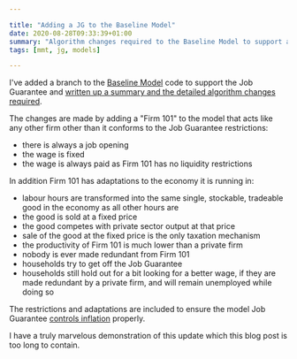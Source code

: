 ```yaml
---

title: "Adding a JG to the Baseline Model"
date: 2020-08-28T09:33:39+01:00
summary: "Algorithm changes required to the Baseline Model to support a Job Guarantee"
tags: [mmt, jg, models]

---
```


I've added a branch to the [Baseline Model][3] code to support the Job
Guarantee and [written up a summary and the detailed algorithm changes
required][1].

The changes are made by adding a "Firm 101" to the model that acts like
any other firm other than it
conforms to the Job Guarantee restrictions: 

- there is always a job opening
- the wage is fixed
- the wage is always paid as Firm 101 has no liquidity restrictions

In addition Firm 101 has adaptations to the economy it is running in:

- labour hours are transformed into the same single, stockable, tradeable good
in the economy as all other hours are
- the good is sold at a fixed price
- the good competes with private sector output at that price
- sale of the good at the fixed price is the only taxation mechanism
- the productivity of Firm 101 is much lower than a private firm
- nobody is ever made redundant from Firm 101
- households try to get off the Job Guarantee
- households still hold out for a bit looking for a better wage, if they
are made redundant by a private firm, and will remain unemployed while
doing so

The restrictions and adaptations are included to ensure the model Job
Guarantee [controls inflation][2] properly.

I have a truly marvelous demonstration of this update which this blog
post is too long to contain.

[1]: https://github.com/newwayland/baseline-economy/blob/jg/notes/jg-rules.md
[2]: https://new-wayland.com/blog/how-the-jg-controls-inflation/
[3]: https://new-wayland.com/blog/revealed-the-simple-change-that-breaks-mainstream-macro/
